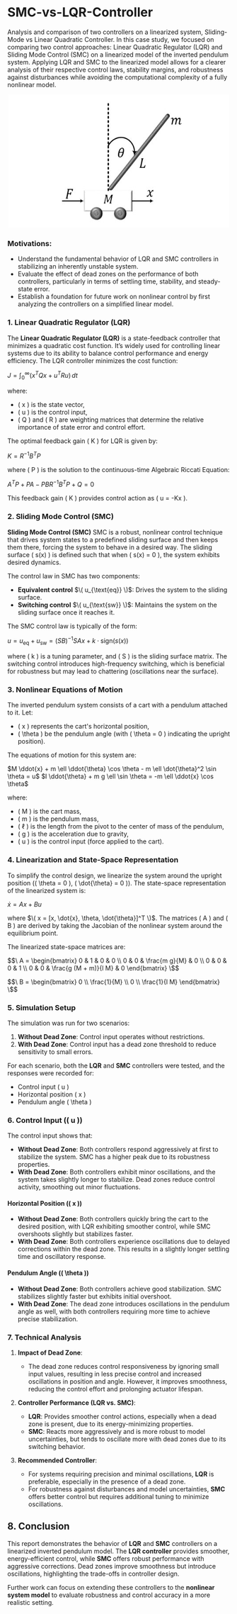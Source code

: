 # SMC-vs-LQR-Controller
Analysis and comparison of two controllers on a linearized system, Sliding-Mode vs Linear Quadratic Controller. In this case study, we focused on comparing two control approaches: Linear Quadratic Regulator (LQR) and Sliding Mode Control (SMC) on a linearized model of the inverted pendulum system. Applying LQR and SMC to the linearized model allows for a clearer analysis of their respective control laws, stability margins, and robustness against disturbances while avoiding the computational complexity of a fully nonlinear model.

<p align="center">
  <img src="/images/Inverted Pendulum_v3.jpg" />
</p>

### Motivations:
- Understand the fundamental behavior of LQR and SMC controllers in stabilizing an inherently unstable system.
- Evaluate the effect of dead zones on the performance of both controllers, particularly in terms of settling time, stability, and steady-state error.
- Establish a foundation for future work on nonlinear control by first analyzing the controllers on a simplified linear model.


### 1. Linear Quadratic Regulator (LQR)

The **Linear Quadratic Regulator (LQR)** is a state-feedback controller that minimizes a quadratic cost function. It’s widely used for controlling linear systems due to its ability to balance control performance and energy efficiency. The LQR controller minimizes the cost function:

$J = \int_0^{\infty} (x^T Q x + u^T R u) \, dt$

where:
- \( x \) is the state vector,
- \( u \) is the control input,
- \( Q \) and \( R \) are weighting matrices that determine the relative importance of state error and control effort.

The optimal feedback gain \( K \) for LQR is given by:

$K = R^{-1} B^T P$

where \( P \) is the solution to the continuous-time Algebraic Riccati Equation:

$A^T P + PA - PBR^{-1}B^T P + Q = 0$

This feedback gain \( K \) provides control action as \( u = -Kx \).



### 2. Sliding Mode Control (SMC)

**Sliding Mode Control (SMC)** 
SMC is a robust, nonlinear control technique that drives system states to a predefined sliding surface and then keeps them there, forcing the system to behave in a desired way. The sliding surface \( s(x) \) is defined such that when \( s(x) = 0 \), the system exhibits desired dynamics.

The control law in SMC has two components:
- **Equivalent control** $\( u_{\text{eq}} \)$: Drives the system to the sliding surface.
- **Switching control** $\( u_{\text{sw}} \)$: Maintains the system on the sliding surface once it reaches it.

The SMC control law is typically of the form:

$u = u_{\text{eq}} + u_{\text{sw}} = (S B)^{-1} S A x + k \cdot \text{sign}(s(x))$

where \( k \) is a tuning parameter, and \( S \) is the sliding surface matrix. The switching control introduces high-frequency switching, which is beneficial for robustness but may lead to chattering (oscillations near the surface).


### 3. Nonlinear Equations of Motion

The inverted pendulum system consists of a cart with a pendulum attached to it. Let:
- \( x \) represents the cart's horizontal position,
- \( \theta \) be the pendulum angle (with \( \theta = 0 \) indicating the upright position).

The equations of motion for this system are:

$M \ddot{x} + m \ell \ddot{\theta} \cos \theta - m \ell \dot{\theta}^2 \sin \theta = u$
$I \ddot{\theta} + m g \ell \sin \theta = -m \ell \ddot{x} \cos \theta$

where:
- \( M \) is the cart mass,
- \( m \) is the pendulum mass,
- \( $\ell$ \) is the length from the pivot to the center of mass of the pendulum,
- \( g \) is the acceleration due to gravity,
- \( u \) is the control input (force applied to the cart).

### 4. Linearization and State-Space Representation

To simplify the control design, we linearize the system around the upright position (\( \theta = 0 \), \( \dot{\theta} = 0 \)). The state-space representation of the linearized system is:

$\dot{x} = A x + B u$

where $\( x = [x, \dot{x}, \theta, \dot{\theta}]^T \)$. The matrices \( A \) and \( B \) are derived by taking the Jacobian of the nonlinear system around the equilibrium point.

The linearized state-space matrices are:

$$\
A = 
\begin{bmatrix} 
  0 & 1 & 0 & 0 \\ 
  0 & 0 & \frac{m g}{M} & 0 \\ 
  0 & 0 & 0 & 1 \\ 
  0 & 0 & \frac{g (M + m)}{l M} & 0 
\end{bmatrix}
\$$

$$\
B = 
\begin{bmatrix} 
  0 \\ 
  \frac{1}{M} \\ 
  0 \\ 
  \frac{1}{l M} 
\end{bmatrix}
\$$



### 5. Simulation Setup

The simulation was run for two scenarios:
1. **Without Dead Zone**: Control input operates without restrictions.
2. **With Dead Zone**: Control input has a dead zone threshold to reduce sensitivity to small errors.

For each scenario, both the **LQR** and **SMC** controllers were tested, and the responses were recorded for:
- Control input \( u \)
- Horizontal position \( x \)
- Pendulum angle \( \theta \)


### 6. Control Input (\( u \))

The control input shows that:
- **Without Dead Zone**: Both controllers respond aggressively at first to stabilize the system. SMC has a higher peak due to its robustness properties.
- **With Dead Zone**: Both controllers exhibit minor oscillations, and the system takes slightly longer to stabilize. Dead zones reduce control activity, smoothing out minor fluctuations.

#### Horizontal Position (\( x \))

- **Without Dead Zone**: Both controllers quickly bring the cart to the desired position, with LQR exhibiting smoother control, while SMC overshoots slightly but stabilizes faster.
- **With Dead Zone**: Both controllers experience oscillations due to delayed corrections within the dead zone. This results in a slightly longer settling time and oscillatory response.

#### Pendulum Angle (\( \theta \))

- **Without Dead Zone**: Both controllers achieve good stabilization. SMC stabilizes slightly faster but exhibits initial overshoot.
- **With Dead Zone**: The dead zone introduces oscillations in the pendulum angle as well, with both controllers requiring more time to achieve precise stabilization.

### 7. Technical Analysis

1. **Impact of Dead Zone**:
   - The dead zone reduces control responsiveness by ignoring small input values, resulting in less precise control and increased oscillations in position and angle. However, it improves smoothness, reducing the control effort and prolonging actuator lifespan.

2. **Controller Performance (LQR vs. SMC)**:
   - **LQR**: Provides smoother control actions, especially when a dead zone is present, due to its energy-minimizing properties.
   - **SMC**: Reacts more aggressively and is more robust to model uncertainties, but tends to oscillate more with dead zones due to its switching behavior.

3. **Recommended Controller**:
   - For systems requiring precision and minimal oscillations, **LQR** is preferable, especially in the presence of a dead zone.
   - For robustness against disturbances and model uncertainties, **SMC** offers better control but requires additional tuning to minimize oscillations.


## 8. Conclusion

This report demonstrates the behavior of **LQR** and **SMC** controllers on a linearized inverted pendulum model. The **LQR controller** provides smoother, energy-efficient control, while **SMC** offers robust performance with aggressive corrections. Dead zones improve smoothness but introduce oscillations, highlighting the trade-offs in controller design.

Further work can focus on extending these controllers to the **nonlinear system model** to evaluate robustness and control accuracy in a more realistic setting.


